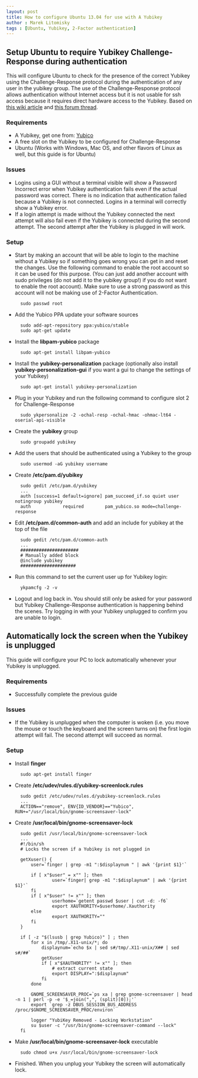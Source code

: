 ```yaml
---
layout: post
title: How to configure Ubuntu 13.04 for use with A Yubikey
author : Marek Litomisky
tags : [Ubuntu, Yubikey, 2-Factor authentication]
---
```


Setup Ubuntu to require Yubikey Challenge-Response during authentication
------------------------------------------------------------------------

This will configure Ubuntu to check for the presence of the correct Yubikey 
using the Challenge-Response protocol during the authentication of any user in 
the yubikey group. The use of the Challenge-Response protocol allows 
authentication without Internet access but it is not usable for ssh access 
because it requires direct hardware access to the Yubikey. Based on [this wiki 
article][1] and [this forum thread][2].

### Requirements
* A Yubikey, get one from: [Yubico][3]
* A free slot on the Yubikey to be configured for Challenge-Response
* Ubuntu (Works with Windows, Mac OS, and other flavors of Linux as well, but 
  this guide is for Ubuntu)

### Issues
* Logins using a GUI without a terminal visible will show a Password Incorrect 
  error when Yubikey authentication fails even if the actual password was 
  correct. There is no indication that authentication failed because a Yubikey 
  is not connected. Logins in a terminal will correctly show a Yubikey error.
* If a login attempt is made without the Yubikey connected the next attempt will 
  also fail even if the Yubikey is connected during the second attempt. The 
  second attempt after the Yubikey is plugged in will work.

### Setup
* Start by making an account that will be able to login to the machine without a 
  Yubikey so if something goes wrong you can get in and reset the changes. Use 
  the following command to enable the root account so it can be used for this 
  purpose. (You can just add another account with sudo privileges (do not add it 
  to the yubikey group!) if you do not want to enable the root account). Make 
  sure to use a strong password as this account will not be making use of 
  2-Factor Authentication.

		sudo passwd root

* Add the Yubico PPA update your software sources

		sudo add-apt-repository ppa:yubico/stable
		sudo apt-get update

* Install the **libpam-yubico** package

		sudo apt-get install libpam-yubico

* Install the **yubikey-personalization** package (optionally also install 
  **yubikey-personalization-gui** if you want a gui to change the settings of 
  your Yubikey)

		sudo apt-get install yubikey-personalization

* Plug in your Yubikey and run the following command to configure slot 2 for Challenge-Response

		sudo ykpersonalize -2 -ochal-resp -ochal-hmac -ohmac-lt64 -oserial-api-visible

* Create the **yubikey** group

		sudo groupadd yubikey

* Add the users that should be authenticated using a Yubikey to the group

    	sudo usermod -aG yubikey username

* Create **/etc/pam.d/yubikey**

		sudo gedit /etc/pam.d/yubikey
		...
		auth [success=1 default=ignore] pam_succeed_if.so quiet user notingroup yubikey
		auth		    required	    pam_yubico.so mode=challenge-response

* Edit **/etc/pam.d/common-auth** and add an include for yubikey at the top of the file

		sudo gedit /etc/pam.d/common-auth
		...
		######################
		# Manually added block
		@include yubikey
		#####################

* Run this command to set the current user up for Yubikey login:

		ykpamcfg -2 -v

* Logout and log back in. You should still only be asked for your password but 
  Yubikey Challenge-Response authentication is happening behind the scenes. Try 
  logging in with your Yubikey unplugged to confirm you are unable to login.  


Automatically lock the screen when the Yubikey is unplugged
-----------------------------------------------------------

This guide will configure your PC to lock automatically whenever your Yubikey is 
unplugged.

### Requirements
* Successfully complete the previous guide

### Issues
* If the Yubikey is unplugged when the computer is woken (i.e. you move the 
  mouse or touch the keyboard and the screen turns on) the first login attempt 
  will fail. The second attempt will succeed as normal.

### Setup
* Install **finger**
	
		sudo apt-get install finger

* Create **/etc/udev/rules.d/yubikey-screenlock.rules**

		sudo gedit /etc/udev/rules.d/yubikey-screenlock.rules
		...
		ACTION=="remove", ENV{ID_VENDOR}=="Yubico", RUN+="/usr/local/bin/gnome-screensaver-lock"

* Create **/usr/local/bin/gnome-screensaver-lock**

		sudo gedit /usr/local/bin/gnome-screensaver-lock
		...
		#!/bin/sh
		# Locks the screen if a Yubikey is not plugged in

		getXuser() {
			user=`finger | grep -m1 ":$displaynum " | awk '{print $1}'`

			if [ x"$user" = x"" ]; then
					user=`finger| grep -m1 ":$displaynum" | awk '{print $1}'`
			fi
			if [ x"$user" != x"" ]; then
					userhome=`getent passwd $user | cut -d: -f6`
					export XAUTHORITY=$userhome/.Xauthority
			else
					export XAUTHORITY=""
			fi
		}

		if [ -z "$(lsusb | grep Yubico)" ] ; then
			for x in /tmp/.X11-unix/*; do
				displaynum=`echo $x | sed s#/tmp/.X11-unix/X## | sed s#/##`
				getXuser
				if [ x"$XAUTHORITY" != x"" ]; then
					# extract current state
					export DISPLAY=":$displaynum"
				fi
			done

			GNOME_SCREENSAVER_PROC=`ps xa | grep gnome-screensaver | head -n 1 | perl -p -e '$_=join(",", (split)[0]);'`
			export `grep -z DBUS_SESSION_BUS_ADDRESS /proc/$GNOME_SCREENSAVER_PROC/environ`

			logger "YubiKey Removed - Locking Workstation"
			su $user -c "/usr/bin/gnome-screensaver-command --lock"
		fi

* Make **/usr/local/bin/gnome-screensaver-lock** executable

		sudo chmod u+x /usr/local/bin/gnome-screensaver-lock

* Finished. When you unplug your Yubikey the screen will automatically lock.


[1]: https://vtluug.org/wiki/Yubikey#PAM_two-factor_HMAC-SHA1_authentication
[2]: http://forum.yubico.com/viewtopic.php?f=8&t=246
[3]: http://www.yubico.com/
